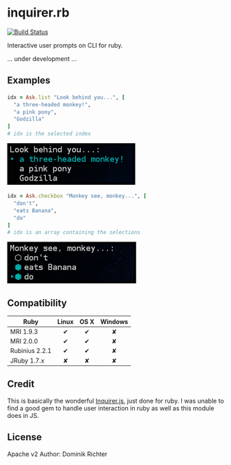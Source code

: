 # inquirer.rb

[![Build Status](https://travis-ci.org/arlimus/inquirer.rb.png)](https://travis-ci.org/arlimus/inquirer.rb)

Interactive user prompts on CLI for ruby.

... under development ...

## Examples

```ruby
idx = Ask.list "Look behind you...", [
  "a three-headed monkey!",
  "a pink pony",
  "Godzilla"
]
# idx is the selected index
```

![List example](example/list.png)

```ruby
idx = Ask.checkbox "Monkey see, monkey...", [
  "don't",
  "eats Banana",
  "do"
]
# idx is an array containing the selections
```

![Checkbox example](example/checkbox.png)

## Compatibility

|      Ruby      | Linux | OS X | Windows |
|----------------|:-----:|:----:|:-------:|
| MRI 1.9.3      | ✔     | ✔    | ✘       |
| MRI 2.0.0      | ✔     | ✔    | ✘       |
| Rubinius 2.2.1 | ✔     | ✔    | ✘       |
| JRuby 1.7.x    | ✘     | ✘    | ✘       |

## Credit

This is basically the wonderful [Inquirer.js](https://github.com/SBoudrias/Inquirer.js), just done for ruby. I was unable to find a good gem to handle user interaction in ruby as well as this module does in JS.

## License

Apache v2
Author: Dominik Richter